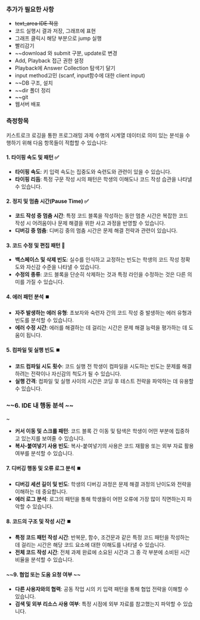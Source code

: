 ### 추가가 필요한 사항
* ~~text_area IDE 적용~~
* 코드 실행시 결과 저장, 그래프에 표현
* 그래프 클릭시 해당 부분으로 jump 실행
* 빨리감기
* ~~download 와 submit 구분, update로 변경
* Add, Playback 접근 권한 설정
* Playback에 Answer Collection 탐색기 달기
* input method고민 (scanf, input함수에 대한 client input)
* ~~DB 구조, 설치
* ~~dir 폴더 정리
* ~~git
* 웹서버 배포
### 측정항목
키스트로크 로깅을 통한 프로그래밍 과제 수행의 시계열 데이터로 의미 있는 분석을 수행하기 위해 다음 항목들이 적합할 수 있습니다:
#### 1. **타이핑 속도 및 패턴** ✅

- **타이핑 속도**: 키 입력 속도는 집중도와 숙련도와 관련이 있을 수 있습니다.
- **타이핑 리듬**: 특정 구문 작성 시의 패턴은 학생의 이해도나 코드 작성 습관을 나타낼 수 있습니다.

#### 2. **정지 및 멈춤 시간(Pause Time)** ✅

- **코드 작성 중 멈춤 시간**: 특정 코드 블록을 작성하는 동안 멈춘 시간은 복잡한 코드 작성 시 어려움이나 문제 해결을 위한 사고 과정을 반영할 수 있습니다.
- **디버깅 중 멈춤**: 디버깅 중의 멈춤 시간은 문제 해결 전략과 관련이 있습니다.

#### 3. **코드 수정 및 편집 패턴** 🔼

- **백스페이스 및 삭제 빈도**: 실수를 인식하고 교정하는 빈도는 학생의 코드 작성 정확도와 자신감 수준을 나타낼 수 있습니다.
- **수정의 종류**: 코드 블록을 단순히 삭제하는 것과 특정 라인을 수정하는 것은 다른 의미를 가질 수 있습니다.

#### 4. **에러 패턴 분석** ⏹️

- **자주 발생하는 에러 유형**: 초보자와 숙련자 간의 코드 작성 중 발생하는 에러 유형과 빈도를 분석할 수 있습니다.
- **에러 수정 시간**: 에러를 해결하는 데 걸리는 시간은 문제 해결 능력을 평가하는 데 도움이 됩니다.

#### 5. **컴파일 및 실행 빈도** ⏹️

- **코드 컴파일 시도 횟수**: 코드 실행 전 학생이 컴파일을 시도하는 빈도는 문제를 해결하려는 전략이나 자신감의 척도가 될 수 있습니다.
- **실행 간격**: 컴파일 및 실행 사이의 시간은 코딩 후 테스트 전략을 파악하는 데 유용할 수 있습니다.

### ~~6. **IDE 내 행동 분석** ~~
~
- **커서 이동 및 스크롤 패턴**: 코드 블록 간 이동 및 탐색은 학생이 어떤 부분에 집중하고 있는지를 보여줄 수 있습니다.
- **복사-붙여넣기 사용 빈도**: 복사-붙여넣기의 사용은 코드 재활용 또는 외부 자료 활용 여부를 분석할 수 있습니다.

#### 7. **디버깅 행동 및 오류 로그 분석** ⏹️

- **디버깅 세션 길이 및 빈도**: 학생의 디버깅 과정은 문제 해결 과정의 난이도와 전략을 이해하는 데 중요합니다.
- **에러 로그 분석**: 로그의 패턴을 통해 학생들이 어떤 오류에 가장 많이 직면하는지 파악할 수 있습니다.

#### 8. **코드의 구조 및 작성 시간** ⏹️

- **특정 코드 패턴 작성 시간**: 반복문, 함수, 조건문과 같은 특정 코드 패턴을 작성하는 데 걸리는 시간은 해당 코드 요소에 대한 이해도를 나타낼 수 있습니다.
- **전체 코드 작성 시간**: 전체 과제 완료에 소요된 시간과 그 중 각 부분에 소비된 시간 비율을 분석할 수 있습니다.

#### ~~9. **협업 또는 도움 요청 여부** ~~

- **다른 사용자와의 협력**: 공동 작업 시의 키 입력 패턴을 통해 협업 전략을 이해할 수 있습니다.
- **검색 및 외부 리소스 사용 여부**: 특정 시점에 외부 자료를 참고했는지 파악할 수 있습니다.
